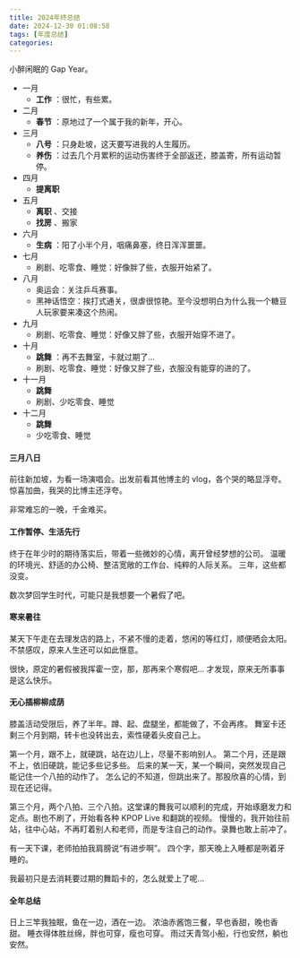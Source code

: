 ```yaml
---
title: 2024年终总结
date: 2024-12-30 01:08:58
tags: [年度总结]
categories:
---
```

小醉闲眠的 Gap Year。
<!-- more -->

* 一月
  * __工作__ ：很忙，有些累。
* 二月
  * __春节__ ：原地过了一个属于我的新年，开心。
* 三月
  * __八号__ ：只身赴坡，这天要写进我的人生履历。
  * __养伤__ ：过去几个月累积的运动伤害终于全部返还，膝盖寄，所有运动暂停。
* 四月
  * __提离职__
* 五月
  * __离职__ 、交接
  * __找房__ 、搬家
* 六月
  * __生病__ ：阳了小半个月，咽痛鼻塞，终日浑浑噩噩。
* 七月
  * 刷剧、吃零食、睡觉：好像胖了些，衣服开始紧了。
* 八月
  * 奥运会：关注乒乓赛事。
  * 黑神话悟空：挨打式通关，很虐很惊艳。至今没想明白为什么我一个糖豆人玩家要来凑这个热闹。
* 九月
  * 刷剧、吃零食、睡觉：好像又胖了些，衣服开始穿不进了。
* 十月
  * __跳舞__ ：再不去舞室，卡就过期了...
  * 刷剧、吃零食、睡觉：好像又胖了些，衣服没有能穿的进的了。
* 十一月
  * __跳舞__
  * 刷剧、少吃零食、睡觉
* 十二月
  * __跳舞__
  * 少吃零食、睡觉

#### 三月八日
前往新加坡，为看一场演唱会。出发前看其他博主的 vlog，各个哭的略显浮夸。
惊喜加曲，我哭的比博主还浮夸。

非常难忘的一晚，千金难买。

#### 工作暂停、生活先行
终于在年少时的期待落实后，带着一些微妙的心情，离开曾经梦想的公司。
温暖的环境光、舒适的办公椅、整洁宽敞的工作台、纯粹的人际关系。
三年，这些都没变。

数次梦回学生时代，可能只是我想要一个暑假了吧。

#### 寒来暑往
某天下午走在去理发店的路上，不紧不慢的走着，悠闲的等红灯，顺便晒会太阳。
不禁感叹，原来人生还可以如此惬意。

很快，原定的暑假被我挥霍一空，那，那再来个寒假吧...
才发现，原来无所事事是这么快乐。
#### 无心插柳柳成荫
膝盖活动受限后，养了半年。蹲、起、盘腿坐，都能做了，不会再疼。
舞室卡还剩三个月到期，转卡也没转出去，索性硬着头皮自己上。

第一个月，跟不上，就硬跳，站在边儿上，尽量不影响别人。
第二个月，还是跟不上，依旧硬跳，能记多些记多些。
后来的某一天，某一个瞬间，突然发现自己能记住一个八拍的动作了。
怎么记的不知道，但跳出来了。那股欣喜的心情，到现在还记得。

第三个月，两个八拍、三个八拍。这堂课的舞我可以顺利的完成，开始琢磨发力和定点。剧也不刷了，开始看各种 KPOP Live 和翻跳的视频。
慢慢的，我开始往前站，往中心站，不再盯着别人和老师，而是专注自己的动作。录舞也敢上前冲了。

有一天下课，老师拍拍我肩膀说“有进步啊”。
四个字，那天晚上入睡都是咧着牙睡的。

我最初只是去消耗要过期的舞蹈卡的，怎么就爱上了呢...

#### 全年总结
日上三竿我独眠，鱼在一边，酒在一边。
浓油赤酱饱三餐，早也香甜，晚也香甜。
睡衣得体胜丝绵，胖也可穿，瘦也可穿。
雨过天青驾小船，行也安然，躺也安然。


